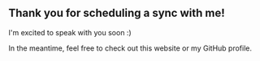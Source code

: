 ## Thank you for scheduling a sync with me!

I'm excited to speak with you soon :) 

In the meantime, feel free to check out this website or my GitHub profile.
